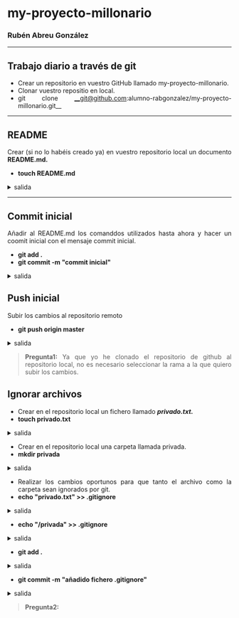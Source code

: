 <div align="justify">

# my-proyecto-millonario
### Rubén Abreu González

---

## Trabajo diario a través de git
- Crear un repositorio en vuestro GitHub llamado my-proyecto-millonario.
- Clonar vuestro repositio en local.
- git clone __git@github.com:alumno-rabgonzalez/my-proyecto-millonario.git__

---

## README
Crear (si no lo habéis creado ya) en vuestro repositorio local un documento __README.md.__
- __touch README.md__
<details>
<summary>salida</summary>

```
```
</details>

---

## Commit inicial 

Añadir al README.md los comanddos utilizados hasta ahora y hacer un coomit inicial con el mensaje commit inicial.

- __git add .__
- __git commit -m "commit inicial"__
<details>
<summary>salida</summary>

```code
inicial"
[main edf7734] commit inicial
 3 files changed, 42 insertions(+), 1 deletion(-)
 rewrite README.md (100%)
 create mode 100644 images/ej1-ets.png
 create mode 100644 images/ej1.1-ets.png
```
</details>

## Push inicial
Subir los cambios al repositorio remoto
- __git push origin master__
<details>
<summary>salida</summary>

```code
Enumerando objetos: 8, listo.
Contando objetos: 100% (8/8), listo.
Compresión delta usando hasta 4 hilos
Comprimiendo objetos: 100% (6/6), listo.
Escribiendo objetos: 100% (6/6), 219.09 KiB | 19.92 MiB/s, listo.
Total 6 (delta 0), reusados 0 (delta 0), pack-reusados 0
To https://github.com/rabgonzalez/my-proyecto-millonario
   d9f4220..edf7734  main -> main
```
</details>

> __Pregunta1:__ Ya que yo he clonado el repositorio de github al repositorio local, no es necesario seleccionar la rama a la que quiero subir los cambios.

## Ignorar archivos
- Crear en el repositorio local un fichero llamado ___privado.txt.___
- __touch privado.txt__
<details>
<summary>salida</summary>

```
```
</details>

- Crear en el repositorio local una carpeta llamada privada.
- __mkdir privada__
<details>
<summary>salida</summary>

```
```
</details>

- Realizar los cambios oportunos para que tanto el archivo como la carpeta sean ignorados por git.
- __echo "privado.txt" >> .gitignore__
<details>
<summary>salida</summary>

```
```
</details>

- __echo "/privada" >> .gitignore__
<details>
<summary>salida</summary>

```
```
</details>

- __git add .__
<details>
<summary>salida</summary>

```code

```
</details>

- __git commit -m "añadido fichero .gitignore"__
<details>
<summary>salida</summary>

```code

```
</details>

> __Pregunta2:__ 


</div>
